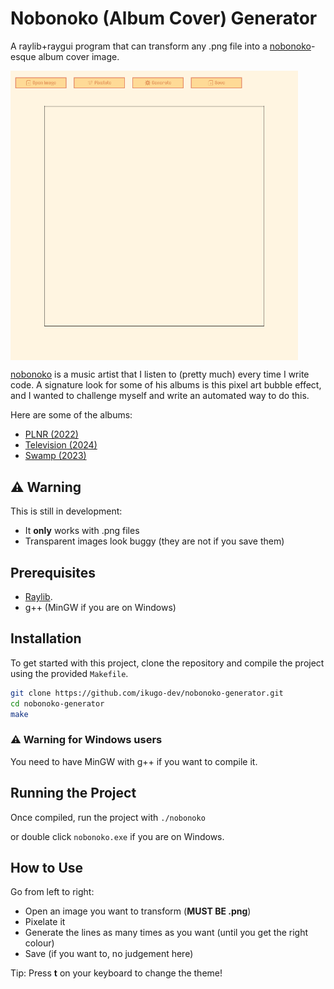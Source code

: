 # Nobonoko (Album Cover) Generator

A raylib+raygui program that can transform any .png file into a [nobonoko](https://www.youtube.com/@nobonokomusic)-esque album cover image.

<img src="./example.gif" align="center" alt="gif example" width="460"/>

[nobonoko](https://www.youtube.com/@nobonokomusic) is a music artist that I listen to (pretty much) every time I write code. A signature look for some of his albums is this pixel art bubble effect, and I wanted to challenge myself and write an automated way to do this.

Here are some of the albums:
- [PLNR (2022)](https://www.youtube.com/watch?v=sb-NffD6Nzc&t=151s)
- [Television (2024)](https://www.youtube.com/watch?v=6-aX4rsb3fw)
- [Swamp (2023)](https://www.youtube.com/watch?v=SsHOS_wOM7Q)

## ⚠️ **Warning**

This is still in development:
- It **only** works with .png files
- Transparent images look buggy (they are not if you save them)

## Prerequisites

- [Raylib](https://github.com/raysan5/raylib#build-and-installation).
- g++ (MinGW if you are on Windows)

## Installation

To get started with this project, clone the repository and compile the project using the provided `Makefile`.

```bash
git clone https://github.com/ikugo-dev/nobonoko-generator.git
cd nobonoko-generator
make
```
### ⚠️ **Warning for Windows users**
You need to have MinGW with g++ if you want to compile it.

## Running the Project

Once compiled, run the project with `./nobonoko`

or double click `nobonoko.exe` if you are on Windows.

## How to Use

Go from left to right:

- Open an image you want to transform (**MUST BE .png**)
- Pixelate it
- Generate the lines as many times as you want (until you get the right colour)
- Save (if you want to, no judgement here)

Tip: Press **t** on your keyboard to change the theme!
